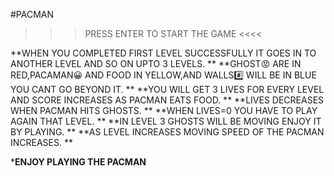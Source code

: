 #PACMAN

>>> PRESS ENTER TO START THE GAME <<<<

**WHEN YOU COMPLETED FIRST LEVEL SUCCESSFULLY  IT GOES IN TO ANOTHER LEVEL AND SO ON UPTO 3 LEVELS. **
**GHOST😡 ARE IN RED,PACAMAN😀 AND FOOD IN YELLOW,AND WALLS#️⃣ WILL BE IN BLUE YOU CANT GO BEYOND IT. **
**YOU WILL GET 3 LIVES FOR EVERY LEVEL AND SCORE INCREASES AS PACMAN EATS FOOD. **
**LIVES DECREASES WHEN PACMAN HITS GHOSTS. **
**WHEN LIVES=0 YOU HAVE TO PLAY AGAIN THAT LEVEL. **
**IN LEVEL 3 GHOSTS WILL BE MOVING ENJOY IT BY PLAYING. **
**AS LEVEL INCREASES MOVING SPEED OF THE PACMAN INCREASES. **

*******ENJOY PLAYING THE PACMAN******

